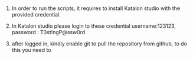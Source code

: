 # 
1. In order to run the scripts, it requires to install Katalon studio with the provided credential.

2. In Katalon studio please login to these credential 
username:123123, password : T3st!ngP@ssw0rd

3. after logged in, kindly enable git to pull the repository from github, to do this you need to 
